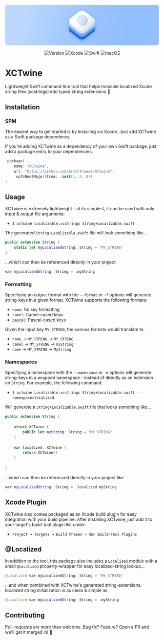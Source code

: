 ![Lumberjack](Assets/Banner.png)

<div align="center">

![Version](https://img.shields.io/badge/Version-1.0.0-BDD7FF.svg?style=for-the-badge&labelColor=166CE3)
![Xcode](https://img.shields.io/badge/Xcode-15-BDD7FF.svg?style=for-the-badge&labelColor=166CE3)
![Swift](https://img.shields.io/badge/Swift-5.9-BDD7FF.svg?style=for-the-badge&labelColor=166CE3)
![macOS](https://img.shields.io/badge/macOS-13+-BDD7FF.svg?style=for-the-badge&labelColor=166CE3)

</div>

# XCTwine

Lightweight Swift command-line tool that helps translate localized
Xcode string files (xcstrings) into typed string extensions 🧶

## Installation

### SPM

The easiest way to get started is by installing via Xcode. 
Just add XCTwine as a Swift package dependency.

If you're adding XCTwine as a dependency of your own Swift package, 
just add a package entry to your dependencies.

```swift
.package(
    name: "XCTwine",
    url: "https://github.com/mitchtreece/XCTwine",
    .upToNextMajor(from: .init(1, 0, 0))
)
```

## Usage

XCTwine is extremely lightweight - at its simplest, 
it can be used with only input & output file arguments:

- `$ xctwine Localizable.xcstrings String+Localizable.swift`

The generated `String+Localizable.swift` file will look something like...

```swift
public extension String {
    static let myLocalizedString: String = "MY_STRING"
}
```

...which can then be referenced directly in your project

```swift
var myLocalizedString: String = .myString
```

### Formatting

Specifying an output format with the `--format` or `-f` options
will generate string-keys in a given format. XCTwine supports
the following formats:

- `none`: No key formatting
- `camel`: Camel-cased keys
- `pascal`: Pascal-cased keys

Given the input key `MY_STRING`, the various formats would translate to:

- `none` → `MY_STRING` → `MY_STRING`
- `camel` → `MY_STRING` → `myString`
- `none` → `MY_STRING` → `MyString`

### Namespaces

Specifying a namespace with the `--namespace` or `-n` options
will generate string-keys in a wrapped namespace - instead of
directly as an extension on `String`. For example, the following
command:

- `$ xctwine Localizable.xcstrings String+Localizable.swift --namespace=localized`

Will generate a `String+Localizable.swift` file that looks something like...

```swift
public extension String {

    struct XCTwine {
        public let myString: String = "MY_STRING"
    }

    var localized: XCTwine {
        return XCTwine()
    }

}
```

...which can then be referenced directly in your project like

```swift
var myLocalizedString: String = .localized.myString
```

## Xcode Plugin

XCTwine also comes packaged as an Xcode build plugin 
for easy integration with your build pipeline.
After installing XCTwine, just add it to your target's
build-tool plugin list under:

- `Project → Targets → Build Phases → Run Build-Tool Plugins`

## @Localized

In addition to the tool, this package also includes a `Localized`
module with a small `@Localized` property-wrapper for easy 
localized-string lookup...

```swift
@Localized var myLocalizedString: String = "MY_STRING"
```

...and when combined with XCTwine's generated string-extensions,
localized string initialization is as clean & simple as

```swift
@Localized var myLocalizedString: String = .myString
```

## Contributing

Pull-requests are more than welcome. 
Bug fix? Feature? Open a PR and we'll get it merged in! 🎉
